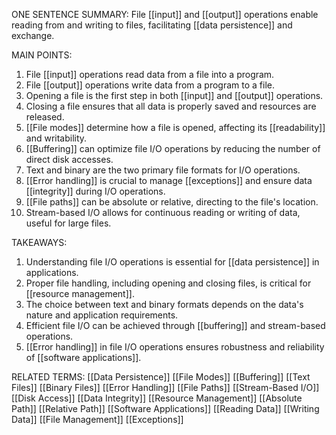 ONE SENTENCE SUMMARY:
File [[input]] and [[output]] operations enable reading from and writing to files, facilitating [[data persistence]] and exchange.

MAIN POINTS:
1. File [[input]] operations read data from a file into a program.
2. File [[output]] operations write data from a program to a file.
3. Opening a file is the first step in both [[input]] and [[output]] operations.
4. Closing a file ensures that all data is properly saved and resources are released.
5. [[File modes]] determine how a file is opened, affecting its [[readability]] and writability.
6. [[Buffering]] can optimize file I/O operations by reducing the number of direct disk accesses.
7. Text and binary are the two primary file formats for I/O operations.
8. [[Error handling]] is crucial to manage [[exceptions]] and ensure data [[integrity]] during I/O operations.
9. [[File paths]] can be absolute or relative, directing to the file's location.
10. Stream-based I/O allows for continuous reading or writing of data, useful for large files.

TAKEAWAYS:
1. Understanding file I/O operations is essential for [[data persistence]] in applications.
2. Proper file handling, including opening and closing files, is critical for [[resource management]].
3. The choice between text and binary formats depends on the data's nature and application requirements.
4. Efficient file I/O can be achieved through [[buffering]] and stream-based operations.
5. [[Error handling]] in file I/O operations ensures robustness and reliability of [[software applications]].

RELATED TERMS:
[[Data Persistence]]
[[File Modes]]
[[Buffering]]
[[Text Files]]
[[Binary Files]]
[[Error Handling]]
[[File Paths]]
[[Stream-Based I/O]]
[[Disk Access]]
[[Data Integrity]]
[[Resource Management]]
[[Absolute Path]]
[[Relative Path]]
[[Software Applications]]
[[Reading Data]]
[[Writing Data]]
[[File Management]]
[[Exceptions]]